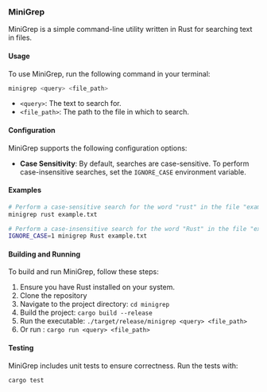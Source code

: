 ### MiniGrep

MiniGrep is a simple command-line utility written in Rust for searching text in files.

#### Usage

To use MiniGrep, run the following command in your terminal:

```bash
minigrep <query> <file_path>
```

- `<query>`: The text to search for.
- `<file_path>`: The path to the file in which to search.

#### Configuration

MiniGrep supports the following configuration options:

- **Case Sensitivity**: By default, searches are case-sensitive. To perform case-insensitive searches, set the `IGNORE_CASE` environment variable.

#### Examples

```bash
# Perform a case-sensitive search for the word "rust" in the file "example.txt"
minigrep rust example.txt

# Perform a case-insensitive search for the word "Rust" in the file "example.txt"
IGNORE_CASE=1 minigrep Rust example.txt
```

#### Building and Running

To build and run MiniGrep, follow these steps:

1. Ensure you have Rust installed on your system.
2. Clone the repository
3. Navigate to the project directory: `cd minigrep`
4. Build the project: `cargo build --release`
5. Run the executable: `./target/release/minigrep <query> <file_path>`
6. Or run : `cargo run <query> <file_path>`

#### Testing

MiniGrep includes unit tests to ensure correctness. Run the tests with:

```bash
cargo test
```
